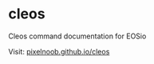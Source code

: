 # cleos
Cleos command documentation for EOSio

Visit: [pixelnoob.github.io/cleos](https://pixelnoob.github.io/cleos)
